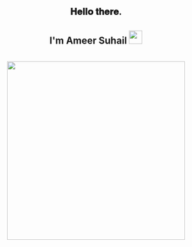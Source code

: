 <div align="center">
<h2> 𝐇𝐞𝐥𝐥𝐨 𝐭𝐡𝐞𝐫𝐞.</h2>
<h2> I'm Ameer Suhail <img src="Hi.if" width="30"></h2>
</div>
<div align="center">
	<br>
		<img src="good-times.sg" width="400px">
	<br>
</div>

